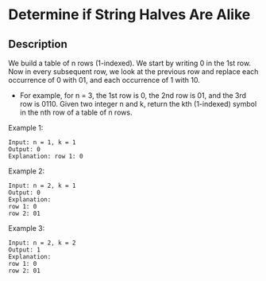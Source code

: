 # Determine if String Halves Are Alike
## Description

We build a table of n rows (1-indexed). We start by writing 0 in the 1st row. Now in every subsequent row, we look at the previous row and replace each occurrence of 0 with 01, and each occurrence of 1 with 10.

- For example, for n = 3, the 1st row is 0, the 2nd row is 01, and the 3rd row is 0110.
Given two integer n and k, return the kth (1-indexed) symbol in the nth row of a table of n rows.

Example 1:

```
Input: n = 1, k = 1
Output: 0
Explanation: row 1: 0
```

Example 2:

```
Input: n = 2, k = 1
Output: 0
Explanation: 
row 1: 0
row 2: 01
```

Example 3:

```
Input: n = 2, k = 2
Output: 1
Explanation: 
row 1: 0
row 2: 01
```
